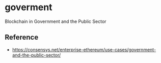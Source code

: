 # goverment
Blockchain in  Government and the Public Sector

## Reference
- https://consensys.net/enterprise-ethereum/use-cases/government-and-the-public-sector/
